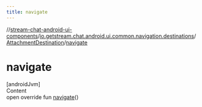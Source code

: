 ```yaml
---
title: navigate
---
```

//[stream-chat-android-ui-components](../../../index.md)/[io.getstream.chat.android.ui.common.navigation.destinations](../index.md)/[AttachmentDestination](index.md)/[navigate](navigate.md)



# navigate  
[androidJvm]  
Content  
open override fun [navigate](navigate.md)()  




